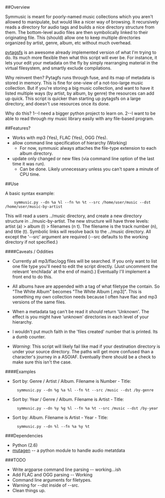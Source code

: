 ##Overview

Symmusic is meant for poorly-named music collections which you aren't allowed to manipulate, but would like a nicer way of browsing. It recursively reads a directory for audio tags and builds a nice directory structure from them. The bottom-level audio files are then symbolically linked to their originating file. This (should) allow one to keep multiple directories organized by artist, genre, album, etc without much overhead.   

[pytagsfs][] is an awesome already implemented version of what I'm trying to do. Its much more flexible then what this script will ever be. For instance, it lets your edit your metadata on the fly by simply rearranging material in the virtual filesystem, and smartly exclude compilations.

Why reinvent then? Pytagfs runs through fuse, and its map of metadata is stored in memory. This is fine for one-view of a not-too-large music collection. But if you're storing a big music collection, and want to have it listed multiple ways (by artist, by album, by genre) the resources can add up quick. This script is quicker than starting up pytagsfs on a large directory, and doesn't use resources once its done. 

Why do this? 1--I need a bigger python project to learn on. 2--I want to be able to read through my music library easily with any file-based program. 

##Features?

* Works with mp3 (Yes), FLAC (Yes), OGG (Yes). 
* allow command line specification of hierarchy  (Working)
	- For now, symmusic always attaches the file-type extension to each album directory.
* update only changed or new files (via command line option of the last time it was run). 
	- Can be done. Likely unnecessary unless you can't spare a minute of CPU time.

##Use

A basic syntax example:

		symmusic.py --dn %a %l --fn %n %t --src /home/user/music --dst /home/user/music-by-artist

This will read a users ../music directory, and create a new directory structure in ../music-by-artist. The new structure will have three levels: artist (a) > album (l) > filenames (n t). The filename is the track number (n), and title (t). Symbolic links will resolve back to the ../music directory. All except the '--src' argument are required (--src defaults to the working directory if not specified.)

####Caveats / Oddities

* Currently all mp3/flac/ogg files will be searched. If you only want to list one file type you'll need to edit the script directly. (Just uncomment the relevant 'enchilada' at the end of main().) Eventually I'll implement a front end to do this.

* All albums have are appended with a tag of what filetype the contain. So "The White Album" becomes "The White Album [.mp3]". This is something my own collection needs because I often have flac and mp3 versions of the same files. 

* When a metadata tag can't be read it *should* return 'Unknown'. The effect is you might have 'unknown' directories in each level of your hierarchy. 

* I wouldn't put much faith in the 'files created' number that is printed. Its a dumb counter. 

 * *Warning*: This script will likely fail like mad if your destination directory is under your source directory. The paths will get more confused than a character's journey in a ASOIAF. Eventually there should be a check to make sure this isn't the case.


####Examples

* Sort by: Genre / Artist / Album. Filename is Number - Title:

		symmusic.py --dn %g %a %l --fn %t --src /music --dst /by-genre

* Sort by: Year / Genre / Album. Filename is Artist - Title:

		symmusic.py --dn %y %g %l --fn %a %t --src /music --dst /by-year

* Sort by: Album. Filename is Artist - Year - Title:

		symmusic.py --dn %l --fn %a %y %t


###Dependencies

* Python (2.6)
* [mutagen][] -- a python module to handle audio metatdata

###TODO

* Write argparse command line parsing -- working...ish
* Add FLAC and OGG parsing -- Working
* Command line arguments for filetypes.
* Warning for --dst inside of --src.
* Clean things up.

[pytagsfs]: http://www.pytagsfs.org/
[mutagen]: http://code.google.com/p/mutagen/
[unidecode]: http://pypi.python.org/pypi/Unidecode/ 


